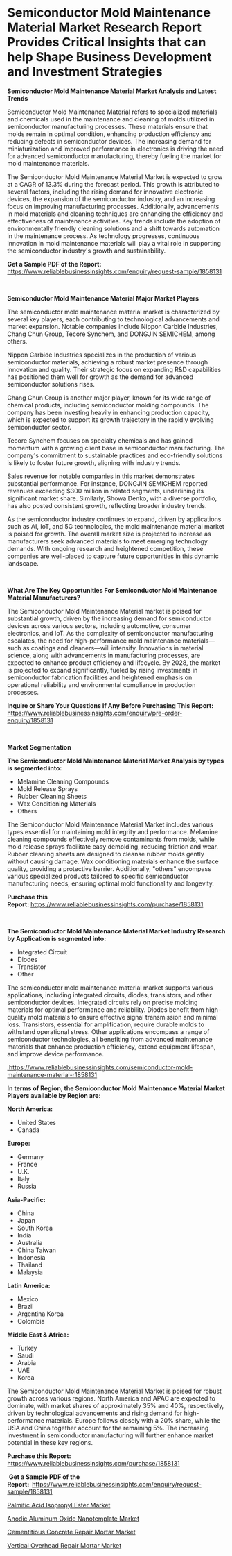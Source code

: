 <p><h1>Semiconductor Mold Maintenance Material Market Research Report Provides Critical Insights that can help Shape Business Development and Investment Strategies</h1></p><p><strong>Semiconductor Mold Maintenance Material Market Analysis and Latest Trends</strong></p>
<p><p>Semiconductor Mold Maintenance Material refers to specialized materials and chemicals used in the maintenance and cleaning of molds utilized in semiconductor manufacturing processes. These materials ensure that molds remain in optimal condition, enhancing production efficiency and reducing defects in semiconductor devices. The increasing demand for miniaturization and improved performance in electronics is driving the need for advanced semiconductor manufacturing, thereby fueling the market for mold maintenance materials.</p><p>The Semiconductor Mold Maintenance Material Market is expected to grow at a CAGR of 13.3% during the forecast period. This growth is attributed to several factors, including the rising demand for innovative electronic devices, the expansion of the semiconductor industry, and an increasing focus on improving manufacturing processes. Additionally, advancements in mold materials and cleaning techniques are enhancing the efficiency and effectiveness of maintenance activities. Key trends include the adoption of environmentally friendly cleaning solutions and a shift towards automation in the maintenance process. As technology progresses, continuous innovation in mold maintenance materials will play a vital role in supporting the semiconductor industry's growth and sustainability.</p></p>
<p><strong>Get a Sample PDF of the Report:&nbsp;</strong> <a href="https://www.reliablebusinessinsights.com/enquiry/request-sample/1858131?utm_campaign=1121&utm_medium=2&utm_source=Github&utm_content=ia&utm_term=03022025&utm_id=semiconductor-mold-maintenance-material">https://www.reliablebusinessinsights.com/enquiry/request-sample/1858131</a></p>
<p>&nbsp;</p>
<p><strong>Semiconductor Mold Maintenance Material Major Market Players</strong></p>
<p><p>The semiconductor mold maintenance material market is characterized by several key players, each contributing to technological advancements and market expansion. Notable companies include Nippon Carbide Industries, Chang Chun Group, Tecore Synchem, and DONGJIN SEMICHEM, among others.</p><p>Nippon Carbide Industries specializes in the production of various semiconductor materials, achieving a robust market presence through innovation and quality. Their strategic focus on expanding R&D capabilities has positioned them well for growth as the demand for advanced semiconductor solutions rises.</p><p>Chang Chun Group is another major player, known for its wide range of chemical products, including semiconductor molding compounds. The company has been investing heavily in enhancing production capacity, which is expected to support its growth trajectory in the rapidly evolving semiconductor sector.</p><p>Tecore Synchem focuses on specialty chemicals and has gained momentum with a growing client base in semiconductor manufacturing. The company's commitment to sustainable practices and eco-friendly solutions is likely to foster future growth, aligning with industry trends.</p><p>Sales revenue for notable companies in this market demonstrates substantial performance. For instance, DONGJIN SEMICHEM reported revenues exceeding $300 million in related segments, underlining its significant market share. Similarly, Showa Denko, with a diverse portfolio, has also posted consistent growth, reflecting broader industry trends.</p><p>As the semiconductor industry continues to expand, driven by applications such as AI, IoT, and 5G technologies, the mold maintenance material market is poised for growth. The overall market size is projected to increase as manufacturers seek advanced materials to meet emerging technology demands. With ongoing research and heightened competition, these companies are well-placed to capture future opportunities in this dynamic landscape.</p></p>
<p>&nbsp;</p>
<p><strong>What Are The Key Opportunities For Semiconductor Mold Maintenance Material Manufacturers?</strong></p>
<p><p>The Semiconductor Mold Maintenance Material market is poised for substantial growth, driven by the increasing demand for semiconductor devices across various sectors, including automotive, consumer electronics, and IoT. As the complexity of semiconductor manufacturing escalates, the need for high-performance mold maintenance materials—such as coatings and cleaners—will intensify. Innovations in material science, along with advancements in manufacturing processes, are expected to enhance product efficiency and lifecycle. By 2028, the market is projected to expand significantly, fueled by rising investments in semiconductor fabrication facilities and heightened emphasis on operational reliability and environmental compliance in production processes.</p></p>
<p><strong>Inquire or Share Your Questions If Any Before Purchasing This Report:</strong> <a href="https://www.reliablebusinessinsights.com/enquiry/pre-order-enquiry/1858131?utm_campaign=1121&utm_medium=2&utm_source=Github&utm_content=ia&utm_term=03022025&utm_id=semiconductor-mold-maintenance-material">https://www.reliablebusinessinsights.com/enquiry/pre-order-enquiry/1858131</a></p>
<p>&nbsp;</p>
<p><strong>Market Segmentation</strong></p>
<p><strong>The Semiconductor Mold Maintenance Material Market Analysis by types is segmented into:</strong></p>
<p><ul><li>Melamine Cleaning Compounds</li><li>Mold Release Sprays</li><li>Rubber Cleaning Sheets</li><li>Wax Conditioning Materials</li><li>Others</li></ul></p>
<p><p>The Semiconductor Mold Maintenance Material Market includes various types essential for maintaining mold integrity and performance. Melamine cleaning compounds effectively remove contaminants from molds, while mold release sprays facilitate easy demolding, reducing friction and wear. Rubber cleaning sheets are designed to cleanse rubber molds gently without causing damage. Wax conditioning materials enhance the surface quality, providing a protective barrier. Additionally, "others" encompass various specialized products tailored to specific semiconductor manufacturing needs, ensuring optimal mold functionality and longevity.</p></p>
<p><strong>Purchase this Report:&nbsp;</strong><a href="https://www.reliablebusinessinsights.com/purchase/1858131?utm_campaign=1121&utm_medium=2&utm_source=Github&utm_content=ia&utm_term=03022025&utm_id=semiconductor-mold-maintenance-material">https://www.reliablebusinessinsights.com/purchase/1858131</a></p>
<p>&nbsp;</p>
<p><strong>The Semiconductor Mold Maintenance Material Market Industry Research by Application is segmented into:</strong></p>
<p><ul><li>Integrated Circuit</li><li>Diodes</li><li>Transistor</li><li>Other</li></ul></p>
<p><p>The semiconductor mold maintenance material market supports various applications, including integrated circuits, diodes, transistors, and other semiconductor devices. Integrated circuits rely on precise molding materials for optimal performance and reliability. Diodes benefit from high-quality mold materials to ensure effective signal transmission and minimal loss. Transistors, essential for amplification, require durable molds to withstand operational stress. Other applications encompass a range of semiconductor technologies, all benefiting from advanced maintenance materials that enhance production efficiency, extend equipment lifespan, and improve device performance.</p></p>
<p><a href="https://www.reliablebusinessinsights.com/semiconductor-mold-maintenance-material-r1858131?utm_campaign=1121&utm_medium=2&utm_source=Github&utm_content=ia&utm_term=03022025&utm_id=semiconductor-mold-maintenance-material">&nbsp;https://www.reliablebusinessinsights.com/semiconductor-mold-maintenance-material-r1858131</a></p>
<p><strong>In terms of Region, the Semiconductor Mold Maintenance Material Market Players available by Region are:</strong></p>
<p>
    <p> <strong> North America: </strong>
        <ul>
            <li>United States</li>
            <li>Canada</li>
        </ul>
        </p> 
    <p> <strong> Europe: </strong>
        <ul>
            <li>Germany</li>
            <li>France</li>
            <li>U.K.</li>
            <li>Italy</li>
            <li>Russia</li>
        </ul>
        </p> 
    <p> <strong> Asia-Pacific: </strong>
        <ul>
            <li>China</li>
            <li>Japan</li>
            <li>South Korea</li>
            <li>India</li>
            <li>Australia</li>
            <li>China Taiwan</li>
            <li>Indonesia</li>
            <li>Thailand</li>
            <li>Malaysia</li>
        </ul>
        </p> 
    <p> <strong> Latin America: </strong>
        <ul>
            <li>Mexico</li>
            <li>Brazil</li>
            <li>Argentina Korea</li>
            <li>Colombia</li>
        </ul>
        </p> 
    <p> <strong> Middle East & Africa: </strong>
        <ul>
            <li>Turkey</li>
            <li>Saudi</li>
            <li>Arabia</li>
            <li>UAE</li>
            <li>Korea</li>
        </ul>
    </p>
    </p>
<p><p>The Semiconductor Mold Maintenance Material Market is poised for robust growth across various regions. North America and APAC are expected to dominate, with market shares of approximately 35% and 40%, respectively, driven by technological advancements and rising demand for high-performance materials. Europe follows closely with a 20% share, while the USA and China together account for the remaining 5%. The increasing investment in semiconductor manufacturing will further enhance market potential in these key regions.</p></p>
<p><strong>Purchase this Report: </strong><a href="https://www.reliablebusinessinsights.com/purchase/1858131?utm_campaign=1121&utm_medium=2&utm_source=Github&utm_content=ia&utm_term=03022025&utm_id=semiconductor-mold-maintenance-material">https://www.reliablebusinessinsights.com/purchase/1858131</a></p>
<p>&nbsp;<strong>Get a Sample PDF of the Report:&nbsp;&nbsp;</strong><a href="https://www.reliablebusinessinsights.com/enquiry/request-sample/1858131?utm_campaign=1121&utm_medium=2&utm_source=Github&utm_content=ia&utm_term=03022025&utm_id=semiconductor-mold-maintenance-material">https://www.reliablebusinessinsights.com/enquiry/request-sample/1858131</a></p>
<p><strong></strong></p>
<p><p><a href="https://github.com/itayjedhe/Market-Research-Report-List-1/blob/main/palmitic-acid-isopropyl-ester-market.md?utm_campaign=1121&utm_medium=2&utm_source=Github&utm_content=ia&utm_term=03022025&utm_id=semiconductor-mold-maintenance-material">Palmitic Acid Isopropyl Ester Market</a></p><p><a href="https://github.com/aksayvoogdt/Market-Research-Report-List-1/blob/main/anodic-aluminum-oxide-nanotemplate-market.md?utm_campaign=1121&utm_medium=2&utm_source=Github&utm_content=ia&utm_term=03022025&utm_id=semiconductor-mold-maintenance-material">Anodic Aluminum Oxide Nanotemplate Market</a></p><p><a href="https://github.com/alasmyayock/Market-Research-Report-List-1/blob/main/cementitious-concrete-repair-mortar-market.md?utm_campaign=1121&utm_medium=2&utm_source=Github&utm_content=ia&utm_term=03022025&utm_id=semiconductor-mold-maintenance-material">Cementitious Concrete Repair Mortar Market</a></p><p><a href="https://github.com/eusoffyhanty/Market-Research-Report-List-1/blob/main/vertical-overhead-repair-mortar-market.md?utm_campaign=1121&utm_medium=2&utm_source=Github&utm_content=ia&utm_term=03022025&utm_id=semiconductor-mold-maintenance-material">Vertical Overhead Repair Mortar Market</a></p></p>